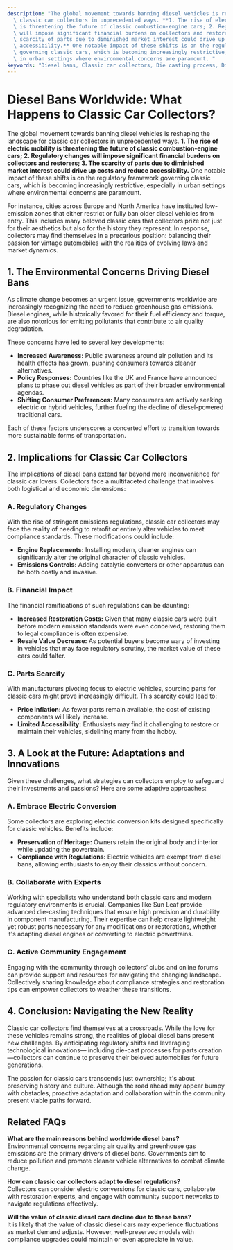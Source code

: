 ```yaml
---
description: "The global movement towards banning diesel vehicles is reshaping the landscape for\
  \ classic car collectors in unprecedented ways. **1. The rise of electric mobility\
  \ is threatening the future of classic combustion-engine cars; 2. Regulatory changes\
  \ will impose significant financial burdens on collectors and restorers; 3. The\
  \ scarcity of parts due to diminished market interest could drive up costs and reduce\
  \ accessibility.** One notable impact of these shifts is on the regulatory framework\
  \ governing classic cars, which is becoming increasingly restrictive, especially\
  \ in urban settings where environmental concerns are paramount. "
keywords: "Diesel bans, Classic car collectors, Die casting process, Die-cast aluminum"
---
```

# Diesel Bans Worldwide: What Happens to Classic Car Collectors?

The global movement towards banning diesel vehicles is reshaping the landscape for classic car collectors in unprecedented ways. **1. The rise of electric mobility is threatening the future of classic combustion-engine cars; 2. Regulatory changes will impose significant financial burdens on collectors and restorers; 3. The scarcity of parts due to diminished market interest could drive up costs and reduce accessibility.** One notable impact of these shifts is on the regulatory framework governing classic cars, which is becoming increasingly restrictive, especially in urban settings where environmental concerns are paramount. 

For instance, cities across Europe and North America have instituted low-emission zones that either restrict or fully ban older diesel vehicles from entry. This includes many beloved classic cars that collectors prize not just for their aesthetics but also for the history they represent. In response, collectors may find themselves in a precarious position: balancing their passion for vintage automobiles with the realities of evolving laws and market dynamics.

## **1. The Environmental Concerns Driving Diesel Bans**

As climate change becomes an urgent issue, governments worldwide are increasingly recognizing the need to reduce greenhouse gas emissions. Diesel engines, while historically favored for their fuel efficiency and torque, are also notorious for emitting pollutants that contribute to air quality degradation. 

These concerns have led to several key developments:

- **Increased Awareness:** Public awareness around air pollution and its health effects has grown, pushing consumers towards cleaner alternatives.
- **Policy Responses:** Countries like the UK and France have announced plans to phase out diesel vehicles as part of their broader environmental agendas.
- **Shifting Consumer Preferences:** Many consumers are actively seeking electric or hybrid vehicles, further fueling the decline of diesel-powered traditional cars.

Each of these factors underscores a concerted effort to transition towards more sustainable forms of transportation.

## **2. Implications for Classic Car Collectors**

The implications of diesel bans extend far beyond mere inconvenience for classic car lovers. Collectors face a multifaceted challenge that involves both logistical and economic dimensions:

### **A. Regulatory Changes**

With the rise of stringent emissions regulations, classic car collectors may face the reality of needing to retrofit or entirely alter vehicles to meet compliance standards. These modifications could include:

- **Engine Replacements:** Installing modern, cleaner engines can significantly alter the original character of classic vehicles.
- **Emissions Controls:** Adding catalytic converters or other apparatus can be both costly and invasive.

### **B. Financial Impact**

The financial ramifications of such regulations can be daunting:

- **Increased Restoration Costs:** Given that many classic cars were built before modern emission standards were even conceived, restoring them to legal compliance is often expensive.
- **Resale Value Decrease:** As potential buyers become wary of investing in vehicles that may face regulatory scrutiny, the market value of these cars could falter.

### **C. Parts Scarcity**

With manufacturers pivoting focus to electric vehicles, sourcing parts for classic cars might prove increasingly difficult. This scarcity could lead to:

- **Price Inflation:** As fewer parts remain available, the cost of existing components will likely increase.
- **Limited Accessibility:** Enthusiasts may find it challenging to restore or maintain their vehicles, sidelining many from the hobby.

## **3. A Look at the Future: Adaptations and Innovations**

Given these challenges, what strategies can collectors employ to safeguard their investments and passions? Here are some adaptive approaches:

### **A. Embrace Electric Conversion**

Some collectors are exploring electric conversion kits designed specifically for classic vehicles. Benefits include:

- **Preservation of Heritage:** Owners retain the original body and interior while updating the powertrain.
- **Compliance with Regulations:** Electric vehicles are exempt from diesel bans, allowing enthusiasts to enjoy their classics without concern.

### **B. Collaborate with Experts**

Working with specialists who understand both classic cars and modern regulatory environments is crucial. Companies like Sun Leaf provide advanced die-casting techniques that ensure high precision and durability in component manufacturing. Their expertise can help create lightweight yet robust parts necessary for any modifications or restorations, whether it's adapting diesel engines or converting to electric powertrains.

### **C. Active Community Engagement**

Engaging with the community through collectors’ clubs and online forums can provide support and resources for navigating the changing landscape. Collectively sharing knowledge about compliance strategies and restoration tips can empower collectors to weather these transitions.

## **4. Conclusion: Navigating the New Reality**

Classic car collectors find themselves at a crossroads. While the love for these vehicles remains strong, the realities of global diesel bans present new challenges. By anticipating regulatory shifts and leveraging technological innovations— including die-cast processes for parts creation—collectors can continue to preserve their beloved automobiles for future generations.

The passion for classic cars transcends just ownership; it's about preserving history and culture. Although the road ahead may appear bumpy with obstacles, proactive adaptation and collaboration within the community present viable paths forward.

## **Related FAQs**

**What are the main reasons behind worldwide diesel bans?**  
Environmental concerns regarding air quality and greenhouse gas emissions are the primary drivers of diesel bans. Governments aim to reduce pollution and promote cleaner vehicle alternatives to combat climate change.

**How can classic car collectors adapt to diesel regulations?**  
Collectors can consider electric conversions for classic cars, collaborate with restoration experts, and engage with community support networks to navigate regulations effectively.

**Will the value of classic diesel cars decline due to these bans?**  
It is likely that the value of classic diesel cars may experience fluctuations as market demand adjusts. However, well-preserved models with compliance upgrades could maintain or even appreciate in value.
